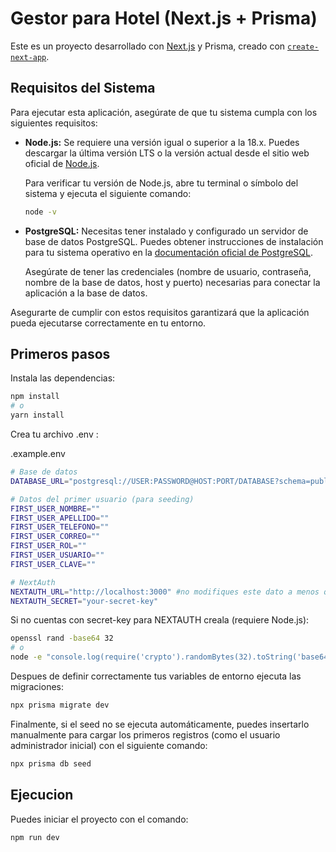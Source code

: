 # Gestor para Hotel (Next.js + Prisma)

Este es un proyecto desarrollado con [Next.js](https://nextjs.org) y Prisma, creado con [`create-next-app`](https://github.com/vercel/next.js/tree/canary/packages/create-next-app).
## Requisitos del Sistema

Para ejecutar esta aplicación, asegúrate de que tu sistema cumpla con los siguientes requisitos:

* **Node.js:** Se requiere una versión igual o superior a la 18.x. Puedes descargar la última versión LTS o la versión actual desde el sitio web oficial de [Node.js](https://nodejs.org/).

    Para verificar tu versión de Node.js, abre tu terminal o símbolo del sistema y ejecuta el siguiente comando:

    ```bash
    node -v
    ```

* **PostgreSQL:** Necesitas tener instalado y configurado un servidor de base de datos PostgreSQL. Puedes obtener instrucciones de instalación para tu sistema operativo en la [documentación oficial de PostgreSQL](https://www.postgresql.org/download/).

    Asegúrate de tener las credenciales (nombre de usuario, contraseña, nombre de la base de datos, host y puerto) necesarias para conectar la aplicación a la base de datos.



Asegurarte de cumplir con estos requisitos garantizará que la aplicación pueda ejecutarse correctamente en tu entorno.

## Primeros pasos

Instala las dependencias:

```bash
npm install
# o
yarn install
```

Crea tu archivo .env :

.example.env
```bash
# Base de datos
DATABASE_URL="postgresql://USER:PASSWORD@HOST:PORT/DATABASE?schema=public"

# Datos del primer usuario (para seeding)
FIRST_USER_NOMBRE=""
FIRST_USER_APELLIDO=""
FIRST_USER_TELEFONO=""
FIRST_USER_CORREO=""
FIRST_USER_ROL=""
FIRST_USER_USUARIO=""
FIRST_USER_CLAVE=""

# NextAuth
NEXTAUTH_URL="http://localhost:3000" #no modifiques este dato a menos que lo requieras
NEXTAUTH_SECRET="your-secret-key"
```

Si no cuentas con secret-key para NEXTAUTH creala (requiere Node.js):
```bash
openssl rand -base64 32
# o
node -e "console.log(require('crypto').randomBytes(32).toString('base64'))"
```
Despues de definir correctamente tus variables de entorno ejecuta las migraciones:
```bash
npx prisma migrate dev
```
Finalmente, si el seed no se ejecuta automáticamente,
puedes insertarlo manualmente para cargar los primeros registros (como el usuario administrador inicial) con el siguiente comando:

```bash
npx prisma db seed
```

## Ejecucion
Puedes iniciar el proyecto con el comando:

```bash
npm run dev
```

